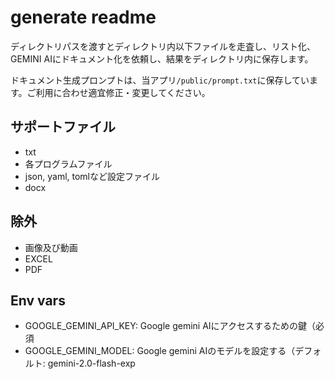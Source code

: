 # generate readme
ディレクトリパスを渡すとディレクトリ内以下ファイルを走査し、リスト化、GEMINI AIにドキュメント化を依頼し、結果をディレクトリ内に保存します。

ドキュメント生成プロンプトは、当アプリ`/public/prompt.txt`に保存しています。ご利用に合わせ適宜修正・変更してください。

## サポートファイル
- txt
- 各プログラムファイル
- json, yaml, tomlなど設定ファイル
- docx
  
## 除外
- 画像及び動画
- EXCEL
- PDF

## Env vars
- GOOGLE_GEMINI_API_KEY: Google gemini AIにアクセスするための鍵（必須
- GOOGLE_GEMINI_MODEL: Google gemini AIのモデルを設定する（デフォルト: gemini-2.0-flash-exp